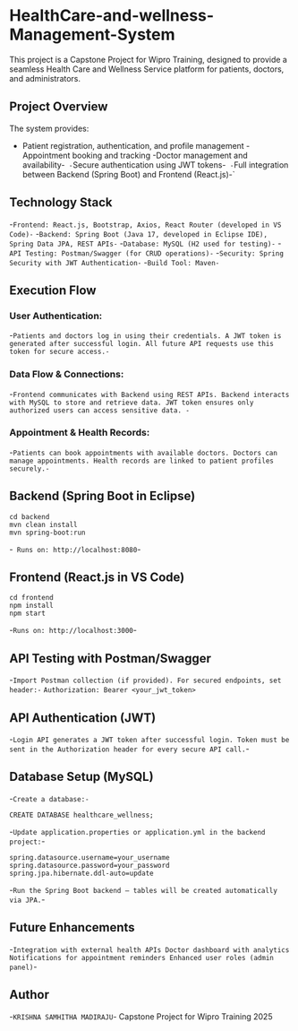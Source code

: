 # HealthCare-and-wellness-Management-System


This project is a Capstone Project for Wipro Training, designed to provide a seamless Health Care and Wellness Service platform for patients, doctors, and administrators.

## Project Overview

The system provides:

* Patient registration, authentication, and profile management
-Appointment booking and tracking
-Doctor management and availability-`
-`Secure authentication using JWT tokens-`
-`Full integration between Backend (Spring Boot) and Frontend (React.js)-`

## Technology Stack

-`Frontend: React.js, Bootstrap, Axios, React Router (developed in VS Code)-`
-`Backend: Spring Boot (Java 17, developed in Eclipse IDE), Spring Data JPA, REST APIs-`
-`Database: MySQL (H2 used for testing)-`
-` API Testing: Postman/Swagger (for CRUD operations)-`
-`Security: Spring Security with JWT Authentication-`
-`Build Tool: Maven-`


## Execution Flow
### User Authentication:

-`Patients and doctors log in using their credentials.
A JWT token is generated after successful login.
All future API requests use this token for secure access.-`

### Data Flow & Connections:

-`Frontend communicates with Backend using REST APIs.
Backend interacts with MySQL to store and retrieve data.
JWT token ensures only authorized users can access sensitive data.
-`
### Appointment & Health Records:

-`Patients can book appointments with available doctors.
Doctors can manage appointments.
Health records are linked to patient profiles securely.-`

 ## Backend (Spring Boot in Eclipse)
```
cd backend
mvn clean install
mvn spring-boot:run
```
-` Runs on: http://localhost:8080`-

 ## Frontend (React.js in VS Code)
```
cd frontend
npm install
npm start
```
 -` Runs on: http://localhost:3000 `-

  ## API Testing with Postman/Swagger
-`Import Postman collection (if provided).
For secured endpoints, set header:-`
```Authorization: Bearer <your_jwt_token>```

## API Authentication (JWT)

-`Login API generates a JWT token after successful login.
Token must be sent in the Authorization header for every secure API call.`-

## Database Setup (MySQL)
-`Create a database:-`


```CREATE DATABASE healthcare_wellness;```

-`Update application.properties or application.yml in the backend project:`-

```spring.datasource.url=jdbc:mysql://localhost:3306/healthcare_wellness
spring.datasource.username=your_username
spring.datasource.password=your_password
spring.jpa.hibernate.ddl-auto=update
```

-`Run the Spring Boot backend — tables will be created automatically via JPA.`-

## Future Enhancements

-`Integration with external health APIs
Doctor dashboard with analytics
Notifications for appointment reminders
Enhanced user roles (admin panel)`-

## Author
-`KRISHNA SAMHITHA MADIRAJU`-
Capstone Project for Wipro Training 2025
